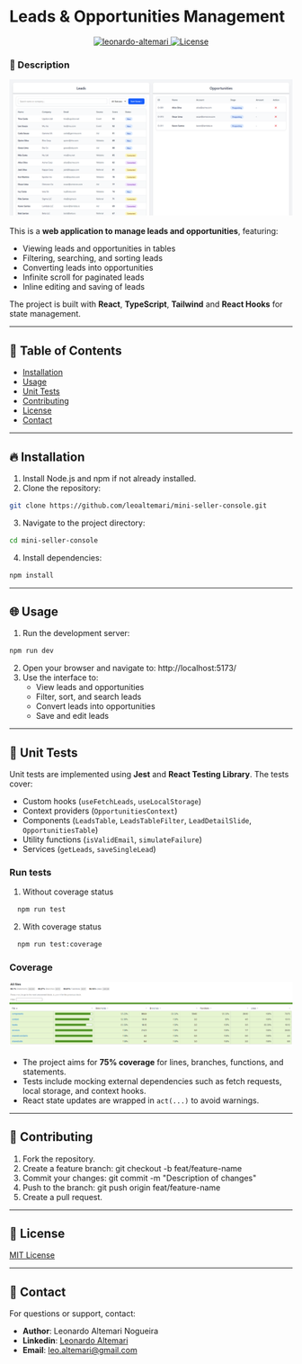 # Leads & Opportunities Management

<div align="center">
  <a href="https://www.linkedin.com/in/leonardo-altemari-008a8017b/">
    <img alt="leonardo-altemari" src="https://img.shields.io/badge/made%20by-Leonardo%20Altemari-brightgreen" />
  </a>

  <a href="https://github.com/leoaltemari/leads-opportunities/blob/development/LICENSE">
    <img alt="License" src="https://img.shields.io/badge/license-MIT-brightgreen" />
  </a>
</div>

### 🚀 Description

<div style="margin-bottom: 16px;" align="center">
  <img alt="" width="600px" src="./public/github/ui-example.png" />
</div>

This is a **web application to manage leads and opportunities**, featuring:

- Viewing leads and opportunities in tables
- Filtering, searching, and sorting leads
- Converting leads into opportunities
- Infinite scroll for paginated leads
- Inline editing and saving of leads

The project is built with **React**, **TypeScript**, **Tailwind** and **React Hooks** for state management.

---

## 📜 Table of Contents

- [Installation](#installation)
- [Usage](#usage)
- [Unit Tests](#unit-tests)
- [Contributing](#contributing)
- [License](#license)
- [Contact](#contact)

---

## 🔥 Installation

1. Install Node.js and npm if not already installed.
2. Clone the repository:
  ```bash
git clone https://github.com/leoaltemari/mini-seller-console.git
  ```
3. Navigate to the project directory:
  ```bash
cd mini-seller-console
  ```
4. Install dependencies:
  ```bash
npm install
  ```
---

## 🌐 Usage

1. Run the development server:
  ```bash
npm run dev
  ```
2. Open your browser and navigate to: http://localhost:5173/
3. Use the interface to:
   - View leads and opportunities
   - Filter, sort, and search leads
   - Convert leads into opportunities
   - Save and edit leads

---

## 🧪 Unit Tests

Unit tests are implemented using **Jest** and **React Testing Library**. The tests cover:

- Custom hooks (`useFetchLeads`, `useLocalStorage`)
- Context providers (`OpportunitiesContext`)
- Components (`LeadsTable`, `LeadsTableFilter`, `LeadDetailSlide`, `OpportunitiesTable`)
- Utility functions (`isValidEmail`, `simulateFailure`)
- Services (`getLeads`, `saveSingleLead`)

### Run tests
1. Without coverage status
```bash
  npm run test
```
2. With coverage status
```bash
  npm run test:coverage
```

### Coverage
<div style="margin-bottom: 16px;" align="center">
  <img alt="" width="600px" src="./public/github/coverage.png" />
</div>

- The project aims for **75% coverage** for lines, branches, functions, and statements.
- Tests include mocking external dependencies such as fetch requests, local storage, and context hooks.
- React state updates are wrapped in `act(...)` to avoid warnings.

---

## 👥 Contributing

1. Fork the repository.
2. Create a feature branch:
   git checkout -b feat/feature-name
3. Commit your changes:
   git commit -m "Description of changes"
4. Push to the branch:
   git push origin feat/feature-name
5. Create a pull request.

---

## 🔐 License

[MIT License](LICENSE)

---

## 📱 Contact

For questions or support, contact:

- **Author**: Leonardo Altemari Nogueira
- **Linkedin**: [Leonardo Altemari](https://www.linkedin.com/in/leonardo-altemari/)
- **Email**: leo.altemari@gmail.com
